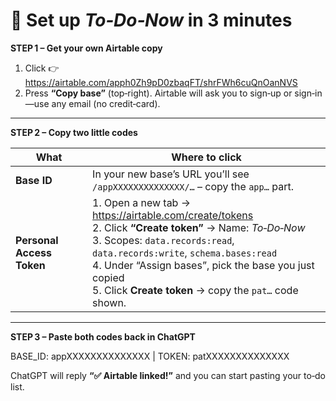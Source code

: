 # 🚀 Set up *To‑Do‑Now* in 3 minutes

**STEP 1 – Get your own Airtable copy**  
1. Click 👉 https://airtable.com/apph0Zh9pD0zbaqFT/shrFWh6cuQnOanNVS
2. Press **“Copy base”** (top‑right). Airtable will ask you to sign‑up or sign‑in—use any email (no credit‑card).

---

**STEP 2 – Copy two little codes**

| What | Where to click |
|------|----------------|
| **Base ID** | In your new base’s URL you’ll see `/appXXXXXXXXXXXXXX/…` – copy the `app…` part. |
| **Personal Access Token** | 1. Open a new tab → <https://airtable.com/create/tokens>  <br>2. Click **“Create token”** → Name: *To‑Do‑Now* <br>3. Scopes: `data.records:read`, `data.records:write`, `schema.bases:read` <br>4. Under “Assign bases”, pick the base you just copied <br>5. Click **Create token** → copy the `pat…` code shown. |

---

**STEP 3 – Paste both codes back in ChatGPT**

BASE_ID: appXXXXXXXXXXXXXX |
TOKEN: patXXXXXXXXXXXXXX

ChatGPT will reply **“✅ Airtable linked!”** and you can start pasting your to‑do list.
